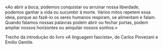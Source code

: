 «Ao abrir a boca, podemos conquistar ou arruinar nossa liberdade, podemos ganhar a vida ou sucumbir à morte. Vários mitos repetem essa ideia, porque ao fazê-lo os seres humanos respiram, se alimentam e falam. Quando falamos nossas palavras podem abrir ou fechar portas, podem ampliar nossos horizontes ou aniquilar nossos sonhos.»

Trecho da introdução do livro «A linguagem fascista», de Carlos Piovezani e Emilio Gentile.
